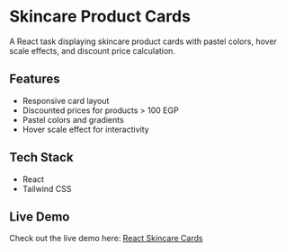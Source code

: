 # Skincare Product Cards

A React task displaying skincare product cards with pastel colors, hover scale effects, and discount price calculation.  

## Features
- Responsive card layout
- Discounted prices for products > 100 EGP
- Pastel colors and gradients
- Hover scale effect for interactivity

## Tech Stack
- React
- Tailwind CSS

## Live Demo
Check out the live demo here: [React Skincare Cards](https://rawanessam1.github.io/React-Skincare-Cards-Task/)
